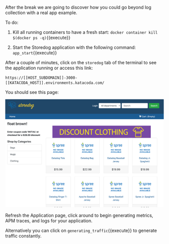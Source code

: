 After the break we are going to discover how you could go beyond log collection with a real app example.

To do:

1. Kill all running containers to have a fresh start: `docker container kill $(docker ps -q)`{{execute}}

2. Start the Storedog application with the following command: `app_start`{{execute}}

After a couple of minutes, click on the `storedog` tab of the terminal to see the application running or access this link:

    https://[[HOST_SUBDOMAIN]]-3000-[[KATACODA_HOST]].environments.katacoda.com/

You should see this page:

![app_homepage](https://raw.githubusercontent.com/l0k0ms/workshops/master/log-workshop-4/images/app_homepage.png)

Refresh the Application page, click around to begin generating metrics, APM traces, and logs for your application.

Alternatively you can click on `generating_traffic`{{execute}} to generate traffic constantly.
